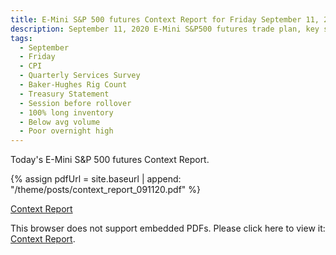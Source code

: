 ```yaml
---
title: E-Mini S&P 500 futures Context Report for Friday September 11, 2020
description: September 11, 2020 E-Mini S&P500 futures trade plan, key support and resistance zones, and volatility analysis.
tags:
  - September
  - Friday
  - CPI
  - Quarterly Services Survey
  - Baker-Hughes Rig Count
  - Treasury Statement
  - Session before rollover
  - 100% long inventory
  - Below avg volume
  - Poor overnight high
---
```


Today's E-Mini S&P 500 futures Context Report.

{% assign pdfUrl = site.baseurl | append: "/theme/posts/context_report_091120.pdf" %}

<a href="{{pdfUrl}}">Context Report</a>

<object data="{{pdfUrl}}" type="application/pdf" width="700px" height="700px">
    <p>This browser does not support embedded PDFs. Please click here to view it: <a href="{{pdfUrl}}">Context Report</a>.</p>
</object>

